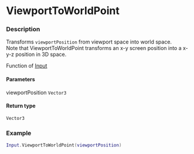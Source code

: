 # ViewportToWorldPoint

### Description

Transforms `viewportPosition` from viewport space into world space. <br />
Note that ViewportToWorldPoint transforms an x-y screen position into a x-y-z position in 3D space.

Function of [Input](../../)

#### Parameters

viewportPosition `Vector3`

#### Return type

`Vector3`

### Example

```lua
Input.ViewportToWorldPoint(viewportPosition)
```
